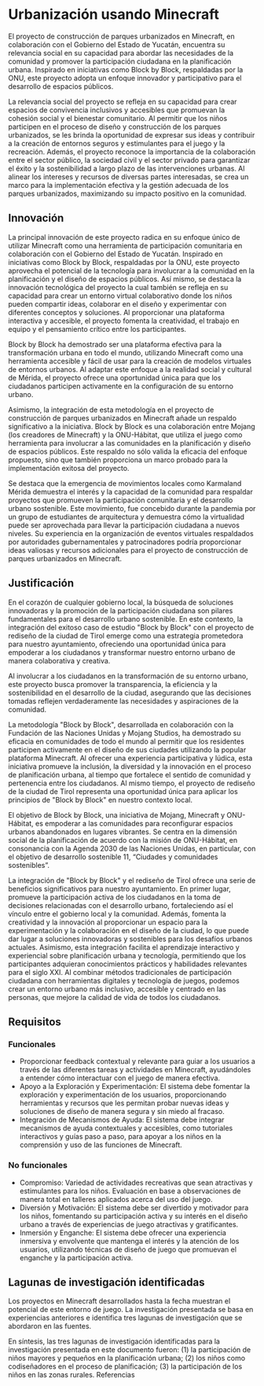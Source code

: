 # Urbanización usando Minecraft
El proyecto de construcción de parques urbanizados en Minecraft, en colaboración con el Gobierno del Estado de Yucatán, encuentra su relevancia social en su capacidad para abordar las necesidades de la comunidad y promover la participación ciudadana en la planificación urbana. Inspirado en iniciativas como Block by Block, respaldadas por la ONU, este proyecto adopta un enfoque innovador y participativo para el desarrollo de espacios públicos.

La relevancia social del proyecto se refleja en su capacidad para crear espacios de convivencia inclusivos y accesibles que promuevan la cohesión social y el bienestar comunitario. Al permitir que los niños participen en el proceso de diseño y construcción de los parques urbanizados, se les brinda la oportunidad de expresar sus ideas y contribuir a la creación de entornos seguros y estimulantes para el juego y la recreación.
Además, el proyecto reconoce la importancia de la colaboración entre el sector público, la sociedad civil y el sector privado para garantizar el éxito y la sostenibilidad a largo plazo de las intervenciones urbanas. Al alinear los intereses y recursos de diversas partes interesadas, se crea un marco para la implementación efectiva y la gestión adecuada de los parques urbanizados, maximizando su impacto positivo en la comunidad.

## Innovación
La principal innovación de este proyecto radica en su enfoque único de utilizar Minecraft como una herramienta de participación comunitaria en colaboración con el Gobierno del Estado de Yucatán. Inspirado en iniciativas como Block by Block, respaldadas por la ONU, este proyecto aprovecha el potencial de la tecnología para involucrar a la comunidad en la planificación y el diseño de espacios públicos. Así mismo, se destaca la innovación tecnológica del proyecto la cual también se refleja en su capacidad para crear un entorno virtual colaborativo donde los niños pueden compartir ideas, colaborar en el diseño y experimentar con diferentes conceptos y soluciones. Al proporcionar una plataforma interactiva y accesible, el proyecto fomenta la creatividad, el trabajo en equipo y el pensamiento crítico entre los participantes.

Block by Block ha demostrado ser una plataforma efectiva para la transformación urbana en todo el mundo, utilizando Minecraft como una herramienta accesible y fácil de usar para la creación de modelos virtuales de entornos urbanos. Al adaptar este enfoque a la realidad social y cultural de Mérida, el proyecto ofrece una oportunidad única para que los ciudadanos participen activamente en la configuración de su entorno urbano.

Asimismo, la integración de esta metodología en el proyecto de construcción de parques urbanizados en Minecraft añade un respaldo significativo a la iniciativa. Block by Block es una colaboración entre Mojang (los creadores de Minecraft) y la ONU-Hábitat, que utiliza el juego como herramienta para involucrar a las comunidades en la planificación y diseño de espacios públicos. Este respaldo no sólo valida la eficacia del enfoque propuesto, sino que también proporciona un marco probado para la implementación exitosa del proyecto.

Se destaca que la emergencia de movimientos locales como Karmaland Mérida demuestra el interés y la capacidad de la comunidad para respaldar proyectos que promueven la participación comunitaria y el desarrollo urbano sostenible. Este movimiento, fue concebido durante la pandemia por un grupo de estudiantes de arquitectura y demuestra cómo la virtualidad puede ser aprovechada para llevar la participación ciudadana a nuevos niveles. Su experiencia en la organización de eventos virtuales respaldados por autoridades gubernamentales y patrocinadores podría proporcionar ideas valiosas y recursos adicionales para el proyecto de construcción de parques urbanizados en Minecraft.

## Justificación

En el corazón de cualquier gobierno local, la búsqueda de soluciones innovadoras y la promoción de la participación ciudadana son pilares fundamentales para el desarrollo urbano sostenible. En este contexto, la integración del exitoso caso de estudio "Block by Block" con el proyecto de rediseño de la ciudad de Tirol emerge como una estrategia prometedora para nuestro ayuntamiento, ofreciendo una oportunidad única para empoderar a los ciudadanos y transformar nuestro entorno urbano de manera colaborativa y creativa.

Al involucrar a los ciudadanos en la transformación de su entorno urbano, este proyecto busca promover la transparencia, la eficiencia y la sostenibilidad en el desarrollo de la ciudad, asegurando que las decisiones tomadas reflejen verdaderamente las necesidades y aspiraciones de la comunidad.

La metodología "Block by Block", desarrollada en colaboración con la Fundación de las Naciones Unidas y Mojang Studios, ha demostrado su eficacia en comunidades de todo el mundo al permitir que los residentes participen activamente en el diseño de sus ciudades utilizando la popular plataforma Minecraft. Al ofrecer una experiencia participativa y lúdica, esta iniciativa promueve la inclusión, la diversidad y la innovación en el proceso de planificación urbana, al tiempo que fortalece el sentido de comunidad y pertenencia entre los ciudadanos.
Al mismo tiempo, el proyecto de rediseño de la ciudad de Tirol representa una oportunidad única para aplicar los principios de "Block by Block" en nuestro contexto local. 

El objetivo de Block by Block, una iniciativa de Mojang, Minecraft y ONU-Hábitat, es empoderar a las comunidades para reconfigurar espacios urbanos abandonados en lugares vibrantes. Se centra en la dimensión social de la planificación de acuerdo con la misión de ONU-Hábitat, en consonancia con la Agenda 2030 de las Naciones Unidas, en particular, con el objetivo de desarrollo sostenible 11, “Ciudades y comunidades sostenibles”.

La integración de "Block by Block" y el rediseño de Tirol ofrece una serie de beneficios significativos para nuestro ayuntamiento. En primer lugar, promueve la participación activa de los ciudadanos en la toma de decisiones relacionadas con el desarrollo urbano, fortaleciendo así el vínculo entre el gobierno local y la comunidad. Además, fomenta la creatividad y la innovación al proporcionar un espacio para la experimentación y la colaboración en el diseño de la ciudad, lo que puede dar lugar a soluciones innovadoras y sostenibles para los desafíos urbanos actuales.
Asimismo, esta integración facilita el aprendizaje interactivo y experiencial sobre planificación urbana y tecnología, permitiendo que los participantes adquieran conocimientos prácticos y habilidades relevantes para el siglo XXI. Al combinar métodos tradicionales de participación ciudadana con herramientas digitales y tecnología de juegos, podemos crear un entorno urbano más inclusivo, accesible y centrado en las personas, que mejore la calidad de vida de todos los ciudadanos.

## Requisitos 
### Funcionales 
* Proporcionar feedback contextual y relevante para guiar a los usuarios a través de las diferentes tareas y actividades en Minecraft, ayudándoles a entender cómo interactuar con el juego de manera efectiva.
* Apoyo a la Exploración y Experimentación: El sistema debe fomentar la exploración y experimentación de los usuarios, proporcionando herramientas y recursos que les permitan probar nuevas ideas y soluciones de diseño de manera segura y sin miedo al fracaso.
* Integración de Mecanismos de Ayuda: El sistema debe integrar mecanismos de ayuda contextuales y accesibles, como tutoriales interactivos y guías paso a paso, para apoyar a los niños en la comprensión y uso de las funciones de Minecraft.

### No funcionales

* Compromiso: Variedad de actividades recreativas que sean atractivas y estimulantes para los niños. Evaluación en base a observaciones de manera total en talleres aplicados acerca del uso del juego.
* Diversión y Motivación: El sistema debe ser divertido y motivador para los niños, fomentando su participación activa y su interés en el diseño urbano a través de experiencias de juego atractivas y gratificantes.
* Inmersión y Enganche: El sistema debe ofrecer una experiencia inmersiva y envolvente que mantenga el interés y la atención de los usuarios, utilizando técnicas de diseño de juego que promuevan el enganche y la participación activa.

## Lagunas de investigación identificadas

Los proyectos en Minecraft desarrollados hasta la fecha muestran el potencial de este entorno de juego. La investigación presentada  se basa en experiencias anteriores e identifica tres lagunas de investigación que se abordaron en las fuentes.

En síntesis, las tres lagunas de investigación identificadas para la investigación presentada en este documento fueron: (1) la participación de niños mayores y pequeños en la planificación urbana; (2) los niños como codiseñadores en el proceso de planificación; (3) la participación de los niños en las zonas rurales.
Referencias

